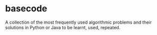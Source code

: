 basecode
========

A collection of the most frequently used algorithmic problems and their solutions in Python or Java to be learnt, used, repeated.
